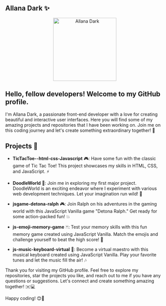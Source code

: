 ## Allana Dark ✨

<div align="center">
  <img src="https://github.com/AllanaDarkDev.png" alt="Allana Dark" width="200px">
</div>

## Hello, fellow developers! Welcome to my GitHub profile. 

I'm Allana Dark, a passionate front-end developer with a love for creating beautiful and interactive user interfaces. Here you will find some of my amazing projects and repositories that I have been working on. Join me on this coding journey and let's create something extraordinary together! 🚀

## Projects 🌟

- **TicTacToe--html-css-Javascript** 🎮: Have some fun with the classic game of Tic Tac Toe! This project showcases my skills in HTML, CSS, and JavaScript. ⚡

- **DoodleWorld** 🎨: Join me in exploring my first major project. DoodleWorld is an exciting endeavor where I experiment with various web development techniques. Let your imagination run wild! 🌈

- **jsgame-detona-ralph** 🎮: Join Ralph on his adventures in the gaming world with this JavaScript Vanilla game "Detona Ralph." Get ready for some action-packed fun! 💥

- **js-emoji-memory-game** 🃏: Test your memory skills with this fun memory game created using JavaScript Vanilla. Match the emojis and challenge yourself to beat the high score! 🧠

- **js-music-keyboard-virtual** 🎹: Become a virtual maestro with this musical keyboard created using JavaScript Vanilla. Play your favorite tunes and let the music fill the air! 🎶

Thank you for visiting my GitHub profile. Feel free to explore my repositories, star the projects you like, and reach out to me if you have any questions or suggestions. Let's connect and create something amazing together! ✉️💻

Happy coding! 😊🚀
